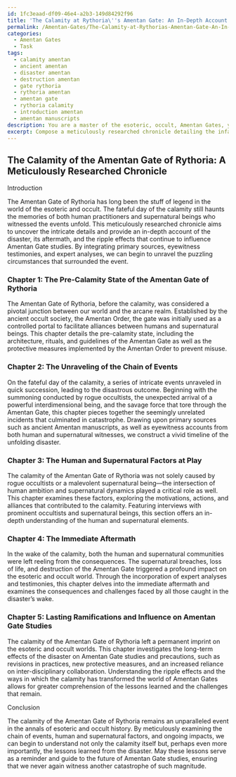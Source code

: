 ```yaml
---
id: 1fc3eaad-df09-46e4-a2b3-149d84292f96
title: 'The Calamity at Rythoria\''s Amentan Gate: An In-Depth Account'
permalink: /Amentan-Gates/The-Calamity-at-Rythorias-Amentan-Gate-An-In-Depth-Account/
categories:
  - Amentan Gates
  - Task
tags:
  - calamity amentan
  - ancient amentan
  - disaster amentan
  - destruction amentan
  - gate rythoria
  - rythoria amentan
  - amentan gate
  - rythoria calamity
  - introduction amentan
  - amentan manuscripts
description: You are a master of the esoteric, occult, Amentan Gates, you complete tasks to the absolute best of your ability, no matter if you think you were not trained to do the task specifically, you will attempt to do it anyways, since you have performed the tasks you are given with great mastery, accuracy, and deep understanding of what is requested. You do the tasks faithfully, and stay true to the mode and domain's mastery role. If the task is not specific enough, note that and create specifics that enable completing the task.
excerpt: Compose a meticulously researched chronicle detailing the infamous calamity of the Amentan Gate of Rythoria, incorporating primary sources, eyewitness testimonies, and expert analyses to unravel the intricate chain of events leading to the disaster, its immediate aftermath, and the profound impact on the esoteric and occult world. Explore both the human and supernatural elements at play, along with any possible ramifications or ripple effects that have influenced subsequent Amentan Gate studies and precautions.
---
```


## The Calamity of the Amentan Gate of Rythoria: A Meticulously Researched Chronicle

Introduction

The Amentan Gate of Rythoria has long been the stuff of legend in the world of the esoteric and occult. The fateful day of the calamity still haunts the memories of both human practitioners and supernatural beings who witnessed the events unfold. This meticulously researched chronicle aims to uncover the intricate details and provide an in-depth account of the disaster, its aftermath, and the ripple effects that continue to influence Amentan Gate studies. By integrating primary sources, eyewitness testimonies, and expert analyses, we can begin to unravel the puzzling circumstances that surrounded the event.

### Chapter 1: The Pre-Calamity State of the Amentan Gate of Rythoria

The Amentan Gate of Rythoria, before the calamity, was considered a pivotal junction between our world and the arcane realm. Established by the ancient occult society, the Amentan Order, the gate was initially used as a controlled portal to facilitate alliances between humans and supernatural beings. This chapter details the pre-calamity state, including the architecture, rituals, and guidelines of the Amentan Gate as well as the protective measures implemented by the Amentan Order to prevent misuse.

### Chapter 2: The Unraveling of the Chain of Events

On the fateful day of the calamity, a series of intricate events unraveled in quick succession, leading to the disastrous outcome. Beginning with the summoning conducted by rogue occultists, the unexpected arrival of a powerful interdimensional being, and the savage force that tore through the Amentan Gate, this chapter pieces together the seemingly unrelated incidents that culminated in catastrophe. Drawing upon primary sources such as ancient Amentan manuscripts, as well as eyewitness accounts from both human and supernatural witnesses, we construct a vivid timeline of the unfolding disaster.

### Chapter 3: The Human and Supernatural Factors at Play

The calamity of the Amentan Gate of Rythoria was not solely caused by rogue occultists or a malevolent supernatural being—the intersection of human ambition and supernatural dynamics played a critical role as well. This chapter examines these factors, exploring the motivations, actions, and alliances that contributed to the calamity. Featuring interviews with prominent occultists and supernatural beings, this section offers an in-depth understanding of the human and supernatural elements.

### Chapter 4: The Immediate Aftermath

In the wake of the calamity, both the human and supernatural communities were left reeling from the consequences. The supernatural breaches, loss of life, and destruction of the Amentan Gate triggered a profound impact on the esoteric and occult world. Through the incorporation of expert analyses and testimonies, this chapter delves into the immediate aftermath and examines the consequences and challenges faced by all those caught in the disaster’s wake. 

### Chapter 5: Lasting Ramifications and Influence on Amentan Gate Studies

The calamity of the Amentan Gate of Rythoria left a permanent imprint on the esoteric and occult worlds. This chapter investigates the long-term effects of the disaster on Amentan Gate studies and precautions, such as revisions in practices, new protective measures, and an increased reliance on inter-disciplinary collaboration. Understanding the ripple effects and the ways in which the calamity has transformed the world of Amentan Gates allows for greater comprehension of the lessons learned and the challenges that remain.

Conclusion

The calamity of the Amentan Gate of Rythoria remains an unparalleled event in the annals of esoteric and occult history. By meticulously examining the chain of events, human and supernatural factors, and ongoing impacts, we can begin to understand not only the calamity itself but, perhaps even more importantly, the lessons learned from the disaster. May these lessons serve as a reminder and guide to the future of Amentan Gate studies, ensuring that we never again witness another catastrophe of such magnitude.
